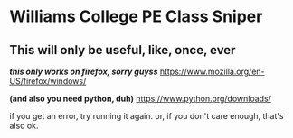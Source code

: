 # Williams College PE Class Sniper
## This will only be useful, like, once, ever

***this only works on firefox, sorry guyss***
https://www.mozilla.org/en-US/firefox/windows/

**(and also you need python, duh)**
https://www.python.org/downloads/

if you get an error, try running it again. or, if you don't care enough, that's also ok.
